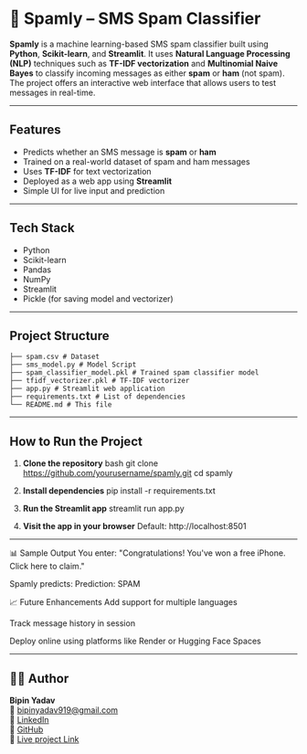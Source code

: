 # 📩 Spamly – SMS Spam Classifier

**Spamly** is a machine learning-based SMS spam classifier built using **Python**, **Scikit-learn**, and **Streamlit**. It uses **Natural Language Processing (NLP)** techniques such as **TF-IDF vectorization** and **Multinomial Naive Bayes** to classify incoming messages as either **spam** or **ham** (not spam). The project offers an interactive web interface that allows users to test messages in real-time.

-------------

## Features

- Predicts whether an SMS message is **spam** or **ham**
- Trained on a real-world dataset of spam and ham messages
- Uses **TF-IDF** for text vectorization
- Deployed as a web app using **Streamlit**
- Simple UI for live input and prediction

------------

## Tech Stack

- Python  
- Scikit-learn  
- Pandas  
- NumPy  
- Streamlit  
- Pickle (for saving model and vectorizer)

 ---------------------------

## Project Structure
`````
├── spam.csv # Dataset
├── sms_model.py # Model Script
├── spam_classifier_model.pkl # Trained spam classifier model
├── tfidf_vectorizer.pkl # TF-IDF vectorizer
├── app.py # Streamlit web application
├── requirements.txt # List of dependencies
└── README.md # This file
```````
---------------

## How to Run the Project

1. **Clone the repository**
bash
git clone https://github.com/yourusername/spamly.git
cd spamly

2. **Install dependencies**
pip install -r requirements.txt

3. **Run the Streamlit app**
streamlit run app.py

4. **Visit the app in your browser**
Default: http://localhost:8501

------------

📊 Sample Output
You enter:
"Congratulations! You've won a free iPhone. Click here to claim."

Spamly predicts:
Prediction: SPAM

📈 Future Enhancements
Add support for multiple languages

Track message history in session

Deploy online using platforms like Render or Hugging Face Spaces

-------------------

## 👨‍💻 Author

**Bipin Yadav**  
📧 bipinyadav919@gmail.com  
🔗 [LinkedIn](https://linkedin.com/in/bipin-yadav-jan16)  
🔗 [GitHub](https://github.com/BKY1601)                                                                                                   
🔗 [Live project Link](https://spamly.streamlit.app/)


